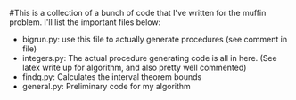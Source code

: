 #This is a collection of a bunch of code that I've written for the muffin problem. I'll list the important files below:

 - bigrun.py: use this file to actually generate procedures (see comment in file)
 - integers.py: The actual procedure generating code is all in here. (See latex write up for algorithm, and also pretty well commented)
 - findq.py: Calculates the interval theorem bounds
 - general.py: Preliminary code for my algorithm
